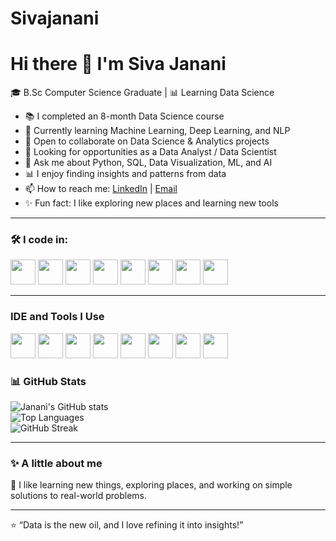 # Sivajanani
# Hi there 👋 I'm Siva Janani  

🎓 B.Sc Computer Science Graduate | 📊 Learning Data Science  

- 📚 I completed an 8-month Data Science course  
- 🌱 Currently learning Machine Learning, Deep Learning, and NLP  
- 👯 Open to collaborate on Data Science & Analytics projects  
- 💼 Looking for opportunities as a Data Analyst / Data Scientist  
- 💬 Ask me about Python, SQL, Data Visualization, ML, and AI  
- 📊 I enjoy finding insights and patterns from data  
- 📫 How to reach me: [LinkedIn](siva-janani-r-55b359366) | [Email](mailto:mailto:jananir043@gmail.com)  
- ✨ Fun fact: I like exploring new places and learning new tools  

---

### 🛠 I code in:
<p>
  <img src="https://cdn.jsdelivr.net/gh/devicons/devicon/icons/python/python-original.svg" width="40" height="40"/>
  <img src="https://cdn.jsdelivr.net/gh/devicons/devicon/icons/pandas/pandas-original.svg" width="40" height="40"/>
  <img src="https://cdn.jsdelivr.net/gh/devicons/devicon/icons/numpy/numpy-original.svg" width="40" height="40"/>
  <img src="https://cdn.jsdelivr.net/gh/devicons/devicon/icons/mysql/mysql-original.svg" width="40" height="40"/>
  <img src="https://cdn.jsdelivr.net/gh/devicons/devicon/icons/matplotlib/matplotlib-original.svg" width="40" height="40"/>
  <img src="https://cdn.jsdelivr.net/gh/devicons/devicon/icons/tensorflow/tensorflow-original.svg" width="40" height="40"/>
  <img src="https://cdn.jsdelivr.net/gh/devicons/devicon/icons/pytorch/pytorch-original.svg" width="40" height="40"/>
  <img src="https://cdn.jsdelivr.net/gh/devicons/devicon/icons/github/github-original.svg" width="40" height="40"/>
  
  
</p>

---
### IDE and Tools I Use
 <!-- VS Code -->
  <img src="https://cdn.jsdelivr.net/gh/devicons/devicon/icons/vscode/vscode-original.svg" width="40" height="40"/>
  <!-- Jupyter -->
  <img src="https://cdn.jsdelivr.net/gh/devicons/devicon/icons/jupyter/jupyter-original.svg" width="40" height="40"/>
  <!-- Google Colab (custom since Devicon doesn't have it) -->
  <img src="https://cdn.jsdelivr.net/gh/devicons/devicon/icons/googlecloud/googlecloud-original.svg" width="40" height="40"/>
   <!-- Power BI -->
  <img src="https://cdn.jsdelivr.net/gh/devicons/devicon/icons/powerbi/powerbi-original.svg" width="40" height="40"/>
   <!-- Git -->
  <img src="https://cdn.jsdelivr.net/gh/devicons/devicon/icons/git/git-original.svg" width="40" height="40"/>  
  <!-- GitHub -->
  <img src="https://cdn.jsdelivr.net/gh/devicons/devicon/icons/github/github-original.svg" width="40" height="40"/>
  <!-- Streamlit (official logo) -->
  <img src="https://streamlit.io/images/brand/streamlit-mark-color.png" width="40" height="40"/>
  <!-- Excel (using custom) -->
  <img src="https://cdn.jsdelivr.net/gh/devicons/devicon/icons/filezilla/filezilla-plain.svg" width="40" height="40"/>  

### 📊 GitHub Stats
![Janani's GitHub stats](https://github-readme-stats.vercel.app/api?username=Sivajanani2004&show_icons=true&theme=default)  
![Top Languages](https://github-readme-stats.vercel.app/api/top-langs/?username=Sivajanani2004&layout=compact)  
![GitHub Streak](https://github-readme-streak-stats.herokuapp.com/?user=Sivajanani2004&theme=default)

---

### ✨ A little about me
📖 I like learning new things, exploring places, and working on simple solutions to real-world problems.

---

⭐ “Data is the new oil, and I love refining it into insights!”
